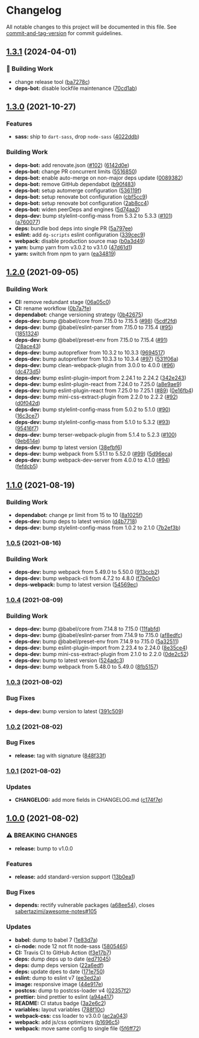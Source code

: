 # Changelog

All notable changes to this project will be documented in this file. See [commit-and-tag-version](https://github.com/absolute-version/commit-and-tag-version) for commit guidelines.

## [1.3.1](https://github.com/sabertazimi/mass/compare/v1.3.0...v1.3.1) (2024-04-01)


### :rocket: Building Work

* change release tool ([ba7278c](https://github.com/sabertazimi/mass/commit/ba7278c73619a6c6de9254d6389c869c6e39b84a))
* **deps-bot:** disable lockfile maintenance ([70cd1ab](https://github.com/sabertazimi/mass/commit/70cd1ab57e3c3419c553cdfcc1093f06a7236842))

## [1.3.0](https://github.com/sabertazimi/mass/compare/v1.2.0...v1.3.0) (2021-10-27)


### Features

* **sass:** ship to `dart-sass`, drop `node-sass` ([4022ddb](https://github.com/sabertazimi/mass/commit/4022ddb902e984eb4a8337fda670c0b01844d78b))


### Building Work

* **deps-bot:** add renovate.json ([#102](https://github.com/sabertazimi/mass/issues/102)) ([6142d0e](https://github.com/sabertazimi/mass/commit/6142d0ed39ae04baa1f5edef39b39067c76e6690))
* **deps-bot:** change PR concurrent limits ([5516850](https://github.com/sabertazimi/mass/commit/55168503d26bf1f52c585f01585494d06b374e3e))
* **deps-bot:** enable auto-merge on non-major deps update ([0089382](https://github.com/sabertazimi/mass/commit/0089382815b17afef027e5537982bcca370dc062))
* **deps-bot:** remove GitHub dependabot ([b90f483](https://github.com/sabertazimi/mass/commit/b90f483592b102c9ecdfc4d1486ab684ae70ffbf))
* **deps-bot:** setup automerge configuration ([536119f](https://github.com/sabertazimi/mass/commit/536119f72782318387ba05eb10dca97247106679))
* **deps-bot:** setup renovate bot configuration ([cbf5cc9](https://github.com/sabertazimi/mass/commit/cbf5cc949c7571d16c4bf50b5bb4567acfc60e3e))
* **deps-bot:** setup renovate bot configuration ([2ab8cc4](https://github.com/sabertazimi/mass/commit/2ab8cc4040f430d6b73514b5ea4ad99bc3962972))
* **deps-bot:** widen peerDeps and engines ([5d74aa2](https://github.com/sabertazimi/mass/commit/5d74aa2f642e8f01952a5484c45cfad9bd78482b))
* **deps-dev:** bump stylelint-config-mass from 5.3.2 to 5.3.3 ([#101](https://github.com/sabertazimi/mass/issues/101)) ([a760077](https://github.com/sabertazimi/mass/commit/a760077086e349d7e27be8eb097103ac5c48d699))
* **deps:** bundle bod deps into single PR ([5a797ee](https://github.com/sabertazimi/mass/commit/5a797ee9f2166750f9271b3aa5700deb113aabbc))
* **eslint:** add `dg-scripts` eslint configuration ([339cec9](https://github.com/sabertazimi/mass/commit/339cec920274bd5ab893df0501a6aec07b21fd45))
* **webpack:** disable production source map ([b0a3d49](https://github.com/sabertazimi/mass/commit/b0a3d49f3d97452f58452c2b189645cbfaadbc57))
* **yarn:** bump yarn from v3.0.2 to v3.1.0 ([47d61d1](https://github.com/sabertazimi/mass/commit/47d61d1ca3693522f72d3283e6c503bee0ed1d60))
* **yarn:** switch from npm to yarn ([ea34819](https://github.com/sabertazimi/mass/commit/ea348193aaf910217f0265a62431a046f94a192f))

## [1.2.0](https://github.com/sabertazimi/mass/compare/v1.1.0...v1.2.0) (2021-09-05)


### Building Work

* **CI:** remove redundant stage ([06a05c0](https://github.com/sabertazimi/mass/commit/06a05c087a2cee3f79a35dcca995d9d7926162f9))
* **CI:** rename workflow ([0b7a7fe](https://github.com/sabertazimi/mass/commit/0b7a7feac594da0fc978b3fa5e107452de64ebd6))
* **dependabot:** change versioning strategy ([0b42675](https://github.com/sabertazimi/mass/commit/0b42675f9a9053fec34039f5ddbaaa4cbe995e54))
* **deps-dev:** bump @babel/core from 7.15.0 to 7.15.5 ([#98](https://github.com/sabertazimi/mass/issues/98)) ([5cdf2fd](https://github.com/sabertazimi/mass/commit/5cdf2fd4f0e59369fe8f15f721e9ec8a221fc344))
* **deps-dev:** bump @babel/eslint-parser from 7.15.0 to 7.15.4 ([#95](https://github.com/sabertazimi/mass/issues/95)) ([1851324](https://github.com/sabertazimi/mass/commit/1851324b53e3afe800738eb615c9e867a9738b74))
* **deps-dev:** bump @babel/preset-env from 7.15.0 to 7.15.4 ([#91](https://github.com/sabertazimi/mass/issues/91)) ([28ace43](https://github.com/sabertazimi/mass/commit/28ace43d7acab57800c7864bf5548bcf06ba2c32))
* **deps-dev:** bump autoprefixer from 10.3.2 to 10.3.3 ([9694517](https://github.com/sabertazimi/mass/commit/9694517e19115e034c6278fc1d0335bb2be98f6e))
* **deps-dev:** bump autoprefixer from 10.3.3 to 10.3.4 ([#97](https://github.com/sabertazimi/mass/issues/97)) ([531f06a](https://github.com/sabertazimi/mass/commit/531f06a2669a678afbbdbce0669bb9dcfcb56c0f))
* **deps-dev:** bump clean-webpack-plugin from 3.0.0 to 4.0.0 ([#96](https://github.com/sabertazimi/mass/issues/96)) ([dc473d5](https://github.com/sabertazimi/mass/commit/dc473d54491e2e5f257aead9bd9d486948939c58))
* **deps-dev:** bump eslint-plugin-import from 2.24.1 to 2.24.2 ([342e243](https://github.com/sabertazimi/mass/commit/342e243f536efcc6f84ef808fa083b919c0a9e67))
* **deps-dev:** bump eslint-plugin-react from 7.24.0 to 7.25.0 ([a8e9ae9](https://github.com/sabertazimi/mass/commit/a8e9ae9d6d97ba24dc4f0ea9ea9cf36436f83ad6))
* **deps-dev:** bump eslint-plugin-react from 7.25.0 to 7.25.1 ([#89](https://github.com/sabertazimi/mass/issues/89)) ([0e16fb4](https://github.com/sabertazimi/mass/commit/0e16fb42da3e258397a40db3057699b78d86cafa))
* **deps-dev:** bump mini-css-extract-plugin from 2.2.0 to 2.2.2 ([#92](https://github.com/sabertazimi/mass/issues/92)) ([d0f042d](https://github.com/sabertazimi/mass/commit/d0f042d9383b12ae350d310d3c59f19da251e38a))
* **deps-dev:** bump stylelint-config-mass from 5.0.2 to 5.1.0 ([#90](https://github.com/sabertazimi/mass/issues/90)) ([16c3ce7](https://github.com/sabertazimi/mass/commit/16c3ce71ad497eb60f8be9008bf683d51e9e5614))
* **deps-dev:** bump stylelint-config-mass from 5.1.0 to 5.3.2 ([#93](https://github.com/sabertazimi/mass/issues/93)) ([95416f7](https://github.com/sabertazimi/mass/commit/95416f7f0e520f8d7c6d98024e521ca62388fe80))
* **deps-dev:** bump terser-webpack-plugin from 5.1.4 to 5.2.3 ([#100](https://github.com/sabertazimi/mass/issues/100)) ([9eb614e](https://github.com/sabertazimi/mass/commit/9eb614e3f80452dc0ea3e7a261cfc72fe542246d))
* **deps-dev:** bump tp latest version ([38efbf6](https://github.com/sabertazimi/mass/commit/38efbf606721022d18b86ea7fc9af8eecf3ccf09))
* **deps-dev:** bump webpack from 5.51.1 to 5.52.0 ([#99](https://github.com/sabertazimi/mass/issues/99)) ([5d96eca](https://github.com/sabertazimi/mass/commit/5d96eca1feaaa8dffcdc57d5289c1ff3ebe7e17a))
* **deps-dev:** bump webpack-dev-server from 4.0.0 to 4.1.0 ([#94](https://github.com/sabertazimi/mass/issues/94)) ([fefdcb5](https://github.com/sabertazimi/mass/commit/fefdcb5ccc0080f63364de4caa6beef698767212))

## [1.1.0](https://github.com/sabertazimi/mass/compare/v1.0.5...v1.1.0) (2021-08-19)


### Building Work

* **dependabot:** change pr limit from 15 to 10 ([8a1025f](https://github.com/sabertazimi/mass/commit/8a1025f84cea4fa0f7513d124dc0381ebf1f185e))
* **deps-dev:** bump deps to latest version ([d4b7718](https://github.com/sabertazimi/mass/commit/d4b7718ef2b6fbf9109009c23637ff0455b1c8da))
* **deps-dev:** bump stylelint-config-mass from 1.0.2 to 2.1.0 ([7b2ef3b](https://github.com/sabertazimi/mass/commit/7b2ef3b8d796f1ade31588de11b9cedb94156fcb))

### [1.0.5](https://github.com/sabertazimi/mass/compare/v1.0.4...v1.0.5) (2021-08-16)


### Building Work

* **deps-dev:** bump webpack from 5.49.0 to 5.50.0 ([913ccb2](https://github.com/sabertazimi/mass/commit/913ccb20386e39a1a56ffe4ffd963ca04cfb1cd0))
* **deps-dev:** bump webpack-cli from 4.7.2 to 4.8.0 ([f7b0e0c](https://github.com/sabertazimi/mass/commit/f7b0e0c40cdb11cb3fc93aee6e02481863e8b0ea))
* **deps-webpack:** bump to latest version ([54569ec](https://github.com/sabertazimi/mass/commit/54569ecb85aa7a3b4553be018542105ef139d660))

### [1.0.4](https://github.com/sabertazimi/mass/compare/v1.0.3...v1.0.4) (2021-08-09)


### Building Work

* **deps-dev:** bump @babel/core from 7.14.8 to 7.15.0 ([11fabfd](https://github.com/sabertazimi/mass/commit/11fabfd7db3287599c0591f7de51ebf1c188713e))
* **deps-dev:** bump @babel/eslint-parser from 7.14.9 to 7.15.0 ([af8edfc](https://github.com/sabertazimi/mass/commit/af8edfc696cbdcf4af636260e4141775a1e72ea1))
* **deps-dev:** bump @babel/preset-env from 7.14.9 to 7.15.0 ([5a32511](https://github.com/sabertazimi/mass/commit/5a32511c079e588f28c3eb8e19b3912b87d8e8b7))
* **deps-dev:** bump eslint-plugin-import from 2.23.4 to 2.24.0 ([8e35ce4](https://github.com/sabertazimi/mass/commit/8e35ce49ee020b873371710df37d940a2a630252))
* **deps-dev:** bump mini-css-extract-plugin from 2.1.0 to 2.2.0 ([0de2c52](https://github.com/sabertazimi/mass/commit/0de2c52aa392de5d5a242b8e13e37e95b91e6a08))
* **deps-dev:** bump to latest version ([524adc3](https://github.com/sabertazimi/mass/commit/524adc36076367a2a50188de397c429365e3ef87))
* **deps-dev:** bump webpack from 5.48.0 to 5.49.0 ([8fb5157](https://github.com/sabertazimi/mass/commit/8fb515784a326dd61dcbed67c0164d92858d5c96))

### [1.0.3](https://github.com/sabertazimi/mass/compare/v1.0.2...v1.0.3) (2021-08-02)


### Bug Fixes

* **deps-dev:** bump version to latest ([391c509](https://github.com/sabertazimi/mass/commit/391c509902d634187c54ccb4f9de894dbd10427e))

### [1.0.2](https://github.com/sabertazimi/mass/compare/v1.0.1...v1.0.2) (2021-08-02)


### Bug Fixes

* **release:** tag with signature ([848f33f](https://github.com/sabertazimi/mass/commit/848f33f6bd8b08c9a5a8f07787728c22bc57acb9))

### [1.0.1](https://github.com/sabertazimi/mass/compare/v1.0.0...v1.0.1) (2021-08-02)


### Updates

* **CHANGELOG:** add more fields in CHANGELOG.md ([c174f7e](https://github.com/sabertazimi/mass/commit/c174f7e90420245a97c5c9e7adda13e02582513c))

## [1.0.0](https://github.com/sabertazimi/mass/compare/v0.0.10...v1.0.0) (2021-08-02)


### ⚠ BREAKING CHANGES

* **release:** bump to v1.0.0

### Features

* **release:** add standard-version support ([13b0ea1](https://github.com/sabertazimi/mass/commit/13b0ea1df7b0bb32b85d3105ff1a10591d1bdcba))


### Bug Fixes

* **depends:** rectify vulnerable packages ([a68ee54](https://github.com/sabertazimi/mass/commit/a68ee548703f26ee7c857b0504775135cb882e28)), closes [sabertazimi/awesome-notes#105](https://github.com/sabertazimi/awesome-notes/issues/105)


### Updates

* **babel:** dump to babel 7 ([1e83d7a](https://github.com/sabertazimi/mass/commit/1e83d7a5e31391e2b2a54686a0395650a3797649))
* **ci-node:** node 12 not fit node-sass ([5805465](https://github.com/sabertazimi/mass/commit/58054655828560554a23b7d989f266702ebe7b00))
* **CI:** Travis CI to GitHub Action ([f3e17b7](https://github.com/sabertazimi/mass/commit/f3e17b728b984865e677aa13f532ea42c4fed086))
* **deps:** dump deps up to date ([ed71045](https://github.com/sabertazimi/mass/commit/ed710450462383a588ecdc1b4771f5f01ad9746e))
* **deps:** dump deps version ([22a6edf](https://github.com/sabertazimi/mass/commit/22a6edfc1550368eb268fa54790c44d2999944b3))
* **deps:** update dpes to date ([171e750](https://github.com/sabertazimi/mass/commit/171e750b17cbf247a0cd8f26c1626f6854bd285e))
* **eslint:** dump to eslint v7 ([ee3ed2a](https://github.com/sabertazimi/mass/commit/ee3ed2ac3932480891bd5f1368e75d3db16fa3ad))
* **image:** responsive image ([44e917e](https://github.com/sabertazimi/mass/commit/44e917e9f972e383bf87d09a13abde79e4dc6f95))
* **postcss:** dump to postcss-loader v4 ([02357f2](https://github.com/sabertazimi/mass/commit/02357f24e7bd04bbc01dbf99aa829f450a0fe288))
* **prettier:** bind prettier to eslint ([a94a417](https://github.com/sabertazimi/mass/commit/a94a4178784d02ff9bc87b6026d00f3b254e5a4c))
* **README:** CI status badge ([3a2e6c2](https://github.com/sabertazimi/mass/commit/3a2e6c2255bdc4f4be67af58cc04369934b808ec))
* **variables:** layout variables ([788f10c](https://github.com/sabertazimi/mass/commit/788f10c8028c95a9575c3f56613cfbf34a076236))
* **webpack-css:** css loader to v3.0.0 ([ac2a043](https://github.com/sabertazimi/mass/commit/ac2a043169706176933c1cf972fceaa7bdf8e9bf))
* **webpack:** add js/css optimizers ([b1696c5](https://github.com/sabertazimi/mass/commit/b1696c5d0fd3c6b22bb205bf5bf4d6e5b33064a3))
* **webpack:** move same config to single file ([5f6ff72](https://github.com/sabertazimi/mass/commit/5f6ff7204999ee360587ef171ef6e1789bdf8cd7))
